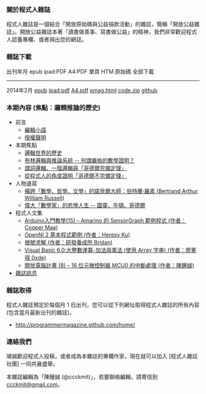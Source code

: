 ### 關於程式人雜誌

程式人雜誌是一個結合「開放原始碼與公益捐款活動」的雜誌，簡稱「開放公益雜誌」。開放公益雜誌本著「讀書做善事、寫書做公益」的精神，我們非常歡迎程式人認養專欄、或者捐出您的網誌。

### 雜誌下載

出刊年月       epub           ipad:PDF      A4:PDF     單頁 HTM     原始碼      全部下載
------------   ----------     -----------   --------   -----------  ----------  -------------
2014年2月      [epub]         [ipad.pdf]    [A4.pdf]   [pmag.html]  [code.zip]  [github]

### 本期內容 (焦點：邏輯推論的歷史)
* 前言
    * [編輯小語](editor.html)
    * [授權聲明](license.html)
* 本期焦點
    * [邏輯世界的歷史](focus1.html)
    * [布林邏輯與推論系統 -- 何謂嚴格的數學證明？](focus2.html)
    * [謂詞邏輯、一階邏輯與「哥德爾完備定理」](focus3.html)
    * [從程式人的角度證明「哥德爾不完備定理」](focus4.html)
* 人物速寫
    * [橫跨「數學、哲學、文學」的諾貝爾大師：伯特蘭·羅素 (Bertrand Arthur William Russell)](people1.html)
    * [偉大「數學家」的悲慘人生 -- 圖靈、牛頓、哥德爾](people2.html)
* 程式人文集
    * [Arduino入門教學(15) – Amarino 的 SensorGraph 範例程式 (作者：Cooper Maa)](article1.html)
    * [OpenNI 2 基本程式範例 (作者：Heresy Ku)](article2.html)
    * [根號求解 (作者：研發養成所 Bridan)](article3.html)
    * [Visual Basic 6.0:大整數運算-加法與乘法 (使用 Array 字串) (作者：廖憲得 0xde)](article4.html)
    * [開放電腦計畫 (8) – 16 位元微控制器 MCU0 的中斷處理 (作者：陳鍾誠)](article5.html)
* [雜誌訊息](info.html)

### 雜誌取得

程式人雜誌預定於每個月 1 日出刊，您可以從下列網址取得程式人雜誌的所有內容 (包含當月最新出刊的雜誌)。

* <http://programmermagazine.github.com/home/>

### 連絡我們

竭誠歡迎程式人投稿，或者成為本雜誌的專欄作家，現在就可以加入 [程式人雜誌社團] 一同共襄盛舉。

本雜誌編輯為「陳鍾誠 (@ccckmit)」，若要聯絡編輯，請寄信到 <ccckmit@gmail.com>。

[epub]: ../book/A4.epub
[ipad.pdf]: ../book/ipad.pdf
[A4.pdf]: ../book/A4.pdf
[code.zip]: ../code.zip
[pmag.html]: ../book/pmag.html
[github]: https://github.com/programmermagazine/201403

